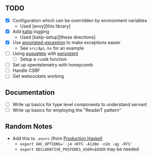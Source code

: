 TODO
---

- [x] Configuration which can be overridden by environment variables
  - Used [envy][this library]
- [x] Add [katip][katip] logging
  - Used [katip-setup][these directions]
- [x] Use [annotated-exception][annotated-exception] to make exceptions easier
  - See `src/Api.hs` for an example
- [ ] Using [esqueleto][esqueleto] with [persistent][persistent]
  - [ ] Setup a `runDB` function
- [ ] Set up opentelemetry with honeycomb
- [ ] Handle CSRF
- [ ] Get websockets working

Documentation
---

- [ ] Write up basics for type level components to understand servant
- [ ] Write up basics for employing the "ReaderT pattern"

Random Notes
---

- Add this to `.envrc` (from [Production Haskell][production-haskell]
  - `export GHC_OPTIONS='-j4 +RTS -A128m -n2m -qg -RTS'`
  - `export DECLARATIVE_POSTGRES_USER=$USER` may be needed

[annotated-exception]: https://hackage.haskell.org/package/annotated-exception
[envy]: https://hackage.haskell.org/package/envy
[katip]: https://github.com/Soostone/katip
[katip-setup]: https://github.com/Soostone/katip/blob/master/katip/examples/example.hs
[production-haskell]: https://leanpub.com/production-haskell
[esqueleto]: https://github.com/bitemyapp/esqueleto
[persistent]: https://github.com/yesodweb/persistent
